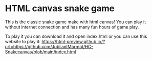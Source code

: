 # HTML canvas snake game

This is the classic snake game make with html canvas! You can play it without internet connection and has many fun hours of game play.

To play it you can download it and open index.html or you can use this website to play it: https://html-preview.github.io/?url=https://github.com/JubilantMarmot/HC-Snakecanvas/blob/main/index.html
